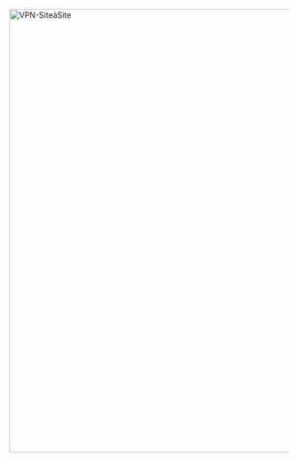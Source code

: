 <img width="800" alt="VPN-SiteàSite" src="https://github.com/user-attachments/assets/6d066ecc-eb3f-4284-a882-4455117414c9" />
